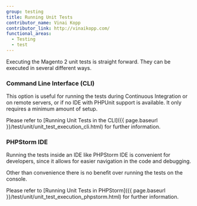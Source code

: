 ```yaml
---
group: testing
title: Running Unit Tests
contributor_name: Vinai Kopp
contributor_link: http://vinaikopp.com/
functional_areas:
  - Testing
  - test
---
```


Executing the Magento 2 unit tests is straight forward.
They can be executed in several different ways.

### Command Line Interface (CLI)  

This option is useful for running the tests during Continuous Integration or on remote servers, or if no IDE with PHPUnit support is available. It only requires a minimum amount of setup.  

Please refer to [Running Unit Tests in the CLI]({{ page.baseurl }}/test/unit/unit_test_execution_cli.html) for further information.

### PHPStorm IDE  

Running the tests inside an IDE like PHPStorm IDE is convenient for developers, since it allows for easier navigation in the code and debugging.

Other than convenience there is no benefit over running the tests on the console.

Please refer to [Running Unit Tests in PHPStorm]({{ page.baseurl }}/test/unit/unit_test_execution_phpstorm.html) for further information.

